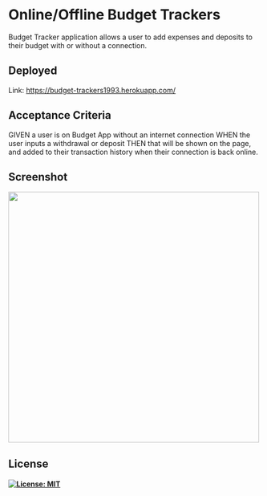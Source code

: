 # Online/Offline Budget Trackers

 Budget Tracker application  allows a user to add expenses and deposits to their budget with or without a connection.

## Deployed

  Link: https://budget-trackers1993.herokuapp.com/

  
## Acceptance Criteria
  GIVEN a user is on Budget App without an internet connection
  WHEN the user inputs a withdrawal or deposit
  THEN that will be shown on the page, and added to their transaction history when their connection is back online.

## Screenshot

<img src="https://s3.amazonaws.com/shecodesio-production/uploads/files/000/015/711/original/saya35.JPG?1629598612" width=500>


## License
#### [![License: MIT](https://img.shields.io/badge/License-MIT-yellow.svg)](https://opensource.org/licenses/MIT)
